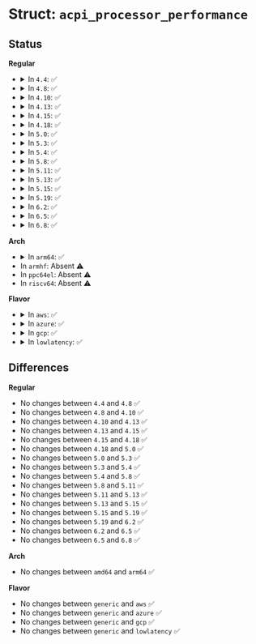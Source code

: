 # Struct: <code>acpi_processor_performance</code>

## Status
<b>Regular</b>
<ul>
<li>
<details>
<summary>In <code>4.4</code>: ✅</summary>

```c
struct acpi_processor_performance {
    unsigned int state;
    unsigned int platform_limit;
    struct acpi_pct_register control_register;
    struct acpi_pct_register status_register;
    unsigned int state_count;
    struct acpi_processor_px *states;
    struct acpi_psd_package domain_info;
    cpumask_var_t shared_cpu_map;
    unsigned int shared_type;
};
```
</details>
</li>
<li>
<details>
<summary>In <code>4.8</code>: ✅</summary>

```c
struct acpi_processor_performance {
    unsigned int state;
    unsigned int platform_limit;
    struct acpi_pct_register control_register;
    struct acpi_pct_register status_register;
    unsigned int state_count;
    struct acpi_processor_px *states;
    struct acpi_psd_package domain_info;
    cpumask_var_t shared_cpu_map;
    unsigned int shared_type;
};
```
</details>
</li>
<li>
<details>
<summary>In <code>4.10</code>: ✅</summary>

```c
struct acpi_processor_performance {
    unsigned int state;
    unsigned int platform_limit;
    struct acpi_pct_register control_register;
    struct acpi_pct_register status_register;
    unsigned int state_count;
    struct acpi_processor_px *states;
    struct acpi_psd_package domain_info;
    cpumask_var_t shared_cpu_map;
    unsigned int shared_type;
};
```
</details>
</li>
<li>
<details>
<summary>In <code>4.13</code>: ✅</summary>

```c
struct acpi_processor_performance {
    unsigned int state;
    unsigned int platform_limit;
    struct acpi_pct_register control_register;
    struct acpi_pct_register status_register;
    unsigned int state_count;
    struct acpi_processor_px *states;
    struct acpi_psd_package domain_info;
    cpumask_var_t shared_cpu_map;
    unsigned int shared_type;
};
```
</details>
</li>
<li>
<details>
<summary>In <code>4.15</code>: ✅</summary>

```c
struct acpi_processor_performance {
    unsigned int state;
    unsigned int platform_limit;
    struct acpi_pct_register control_register;
    struct acpi_pct_register status_register;
    unsigned int state_count;
    struct acpi_processor_px *states;
    struct acpi_psd_package domain_info;
    cpumask_var_t shared_cpu_map;
    unsigned int shared_type;
};
```
</details>
</li>
<li>
<details>
<summary>In <code>4.18</code>: ✅</summary>

```c
struct acpi_processor_performance {
    unsigned int state;
    unsigned int platform_limit;
    struct acpi_pct_register control_register;
    struct acpi_pct_register status_register;
    unsigned int state_count;
    struct acpi_processor_px *states;
    struct acpi_psd_package domain_info;
    cpumask_var_t shared_cpu_map;
    unsigned int shared_type;
};
```
</details>
</li>
<li>
<details>
<summary>In <code>5.0</code>: ✅</summary>

```c
struct acpi_processor_performance {
    unsigned int state;
    unsigned int platform_limit;
    struct acpi_pct_register control_register;
    struct acpi_pct_register status_register;
    unsigned int state_count;
    struct acpi_processor_px *states;
    struct acpi_psd_package domain_info;
    cpumask_var_t shared_cpu_map;
    unsigned int shared_type;
};
```
</details>
</li>
<li>
<details>
<summary>In <code>5.3</code>: ✅</summary>

```c
struct acpi_processor_performance {
    unsigned int state;
    unsigned int platform_limit;
    struct acpi_pct_register control_register;
    struct acpi_pct_register status_register;
    unsigned int state_count;
    struct acpi_processor_px *states;
    struct acpi_psd_package domain_info;
    cpumask_var_t shared_cpu_map;
    unsigned int shared_type;
};
```
</details>
</li>
<li>
<details>
<summary>In <code>5.4</code>: ✅</summary>

```c
struct acpi_processor_performance {
    unsigned int state;
    unsigned int platform_limit;
    struct acpi_pct_register control_register;
    struct acpi_pct_register status_register;
    unsigned int state_count;
    struct acpi_processor_px *states;
    struct acpi_psd_package domain_info;
    cpumask_var_t shared_cpu_map;
    unsigned int shared_type;
};
```
</details>
</li>
<li>
<details>
<summary>In <code>5.8</code>: ✅</summary>

```c
struct acpi_processor_performance {
    unsigned int state;
    unsigned int platform_limit;
    struct acpi_pct_register control_register;
    struct acpi_pct_register status_register;
    unsigned int state_count;
    struct acpi_processor_px *states;
    struct acpi_psd_package domain_info;
    cpumask_var_t shared_cpu_map;
    unsigned int shared_type;
};
```
</details>
</li>
<li>
<details>
<summary>In <code>5.11</code>: ✅</summary>

```c
struct acpi_processor_performance {
    unsigned int state;
    unsigned int platform_limit;
    struct acpi_pct_register control_register;
    struct acpi_pct_register status_register;
    unsigned int state_count;
    struct acpi_processor_px *states;
    struct acpi_psd_package domain_info;
    cpumask_var_t shared_cpu_map;
    unsigned int shared_type;
};
```
</details>
</li>
<li>
<details>
<summary>In <code>5.13</code>: ✅</summary>

```c
struct acpi_processor_performance {
    unsigned int state;
    unsigned int platform_limit;
    struct acpi_pct_register control_register;
    struct acpi_pct_register status_register;
    unsigned int state_count;
    struct acpi_processor_px *states;
    struct acpi_psd_package domain_info;
    cpumask_var_t shared_cpu_map;
    unsigned int shared_type;
};
```
</details>
</li>
<li>
<details>
<summary>In <code>5.15</code>: ✅</summary>

```c
struct acpi_processor_performance {
    unsigned int state;
    unsigned int platform_limit;
    struct acpi_pct_register control_register;
    struct acpi_pct_register status_register;
    unsigned int state_count;
    struct acpi_processor_px *states;
    struct acpi_psd_package domain_info;
    cpumask_var_t shared_cpu_map;
    unsigned int shared_type;
};
```
</details>
</li>
<li>
<details>
<summary>In <code>5.19</code>: ✅</summary>

```c
struct acpi_processor_performance {
    unsigned int state;
    unsigned int platform_limit;
    struct acpi_pct_register control_register;
    struct acpi_pct_register status_register;
    unsigned int state_count;
    struct acpi_processor_px *states;
    struct acpi_psd_package domain_info;
    cpumask_var_t shared_cpu_map;
    unsigned int shared_type;
};
```
</details>
</li>
<li>
<details>
<summary>In <code>6.2</code>: ✅</summary>

```c
struct acpi_processor_performance {
    unsigned int state;
    unsigned int platform_limit;
    struct acpi_pct_register control_register;
    struct acpi_pct_register status_register;
    unsigned int state_count;
    struct acpi_processor_px *states;
    struct acpi_psd_package domain_info;
    cpumask_var_t shared_cpu_map;
    unsigned int shared_type;
};
```
</details>
</li>
<li>
<details>
<summary>In <code>6.5</code>: ✅</summary>

```c
struct acpi_processor_performance {
    unsigned int state;
    unsigned int platform_limit;
    struct acpi_pct_register control_register;
    struct acpi_pct_register status_register;
    unsigned int state_count;
    struct acpi_processor_px *states;
    struct acpi_psd_package domain_info;
    cpumask_var_t shared_cpu_map;
    unsigned int shared_type;
};
```
</details>
</li>
<li>
<details>
<summary>In <code>6.8</code>: ✅</summary>

```c
struct acpi_processor_performance {
    unsigned int state;
    unsigned int platform_limit;
    struct acpi_pct_register control_register;
    struct acpi_pct_register status_register;
    unsigned int state_count;
    struct acpi_processor_px *states;
    struct acpi_psd_package domain_info;
    cpumask_var_t shared_cpu_map;
    unsigned int shared_type;
};
```
</details>
</li>
</ul>
<b>Arch</b>
<ul>
<li>
<details>
<summary>In <code>arm64</code>: ✅</summary>

```c
struct acpi_processor_performance {
    unsigned int state;
    unsigned int platform_limit;
    struct acpi_pct_register control_register;
    struct acpi_pct_register status_register;
    unsigned int state_count;
    struct acpi_processor_px *states;
    struct acpi_psd_package domain_info;
    cpumask_var_t shared_cpu_map;
    unsigned int shared_type;
};
```
</details>
</li>
<li>
In <code>armhf</code>: Absent ⚠️
</li>
<li>
In <code>ppc64el</code>: Absent ⚠️
</li>
<li>
In <code>riscv64</code>: Absent ⚠️
</li>
</ul>
<b>Flavor</b>
<ul>
<li>
<details>
<summary>In <code>aws</code>: ✅</summary>

```c
struct acpi_processor_performance {
    unsigned int state;
    unsigned int platform_limit;
    struct acpi_pct_register control_register;
    struct acpi_pct_register status_register;
    unsigned int state_count;
    struct acpi_processor_px *states;
    struct acpi_psd_package domain_info;
    cpumask_var_t shared_cpu_map;
    unsigned int shared_type;
};
```
</details>
</li>
<li>
<details>
<summary>In <code>azure</code>: ✅</summary>

```c
struct acpi_processor_performance {
    unsigned int state;
    unsigned int platform_limit;
    struct acpi_pct_register control_register;
    struct acpi_pct_register status_register;
    unsigned int state_count;
    struct acpi_processor_px *states;
    struct acpi_psd_package domain_info;
    cpumask_var_t shared_cpu_map;
    unsigned int shared_type;
};
```
</details>
</li>
<li>
<details>
<summary>In <code>gcp</code>: ✅</summary>

```c
struct acpi_processor_performance {
    unsigned int state;
    unsigned int platform_limit;
    struct acpi_pct_register control_register;
    struct acpi_pct_register status_register;
    unsigned int state_count;
    struct acpi_processor_px *states;
    struct acpi_psd_package domain_info;
    cpumask_var_t shared_cpu_map;
    unsigned int shared_type;
};
```
</details>
</li>
<li>
<details>
<summary>In <code>lowlatency</code>: ✅</summary>

```c
struct acpi_processor_performance {
    unsigned int state;
    unsigned int platform_limit;
    struct acpi_pct_register control_register;
    struct acpi_pct_register status_register;
    unsigned int state_count;
    struct acpi_processor_px *states;
    struct acpi_psd_package domain_info;
    cpumask_var_t shared_cpu_map;
    unsigned int shared_type;
};
```
</details>
</li>
</ul>

## Differences
<b>Regular</b>
<ul>
<li>
No changes between <code>4.4</code> and <code>4.8</code> ✅
</li>
<li>
No changes between <code>4.8</code> and <code>4.10</code> ✅
</li>
<li>
No changes between <code>4.10</code> and <code>4.13</code> ✅
</li>
<li>
No changes between <code>4.13</code> and <code>4.15</code> ✅
</li>
<li>
No changes between <code>4.15</code> and <code>4.18</code> ✅
</li>
<li>
No changes between <code>4.18</code> and <code>5.0</code> ✅
</li>
<li>
No changes between <code>5.0</code> and <code>5.3</code> ✅
</li>
<li>
No changes between <code>5.3</code> and <code>5.4</code> ✅
</li>
<li>
No changes between <code>5.4</code> and <code>5.8</code> ✅
</li>
<li>
No changes between <code>5.8</code> and <code>5.11</code> ✅
</li>
<li>
No changes between <code>5.11</code> and <code>5.13</code> ✅
</li>
<li>
No changes between <code>5.13</code> and <code>5.15</code> ✅
</li>
<li>
No changes between <code>5.15</code> and <code>5.19</code> ✅
</li>
<li>
No changes between <code>5.19</code> and <code>6.2</code> ✅
</li>
<li>
No changes between <code>6.2</code> and <code>6.5</code> ✅
</li>
<li>
No changes between <code>6.5</code> and <code>6.8</code> ✅
</li>
</ul>
<b>Arch</b>
<ul>
<li>
No changes between <code>amd64</code> and <code>arm64</code> ✅
</li>
</ul>
<b>Flavor</b>
<ul>
<li>
No changes between <code>generic</code> and <code>aws</code> ✅
</li>
<li>
No changes between <code>generic</code> and <code>azure</code> ✅
</li>
<li>
No changes between <code>generic</code> and <code>gcp</code> ✅
</li>
<li>
No changes between <code>generic</code> and <code>lowlatency</code> ✅
</li>
</ul>
